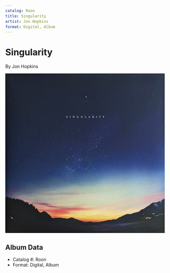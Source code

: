 ```yaml
---
catalog: Roon
title: Singularity
artist: Jon Hopkins
format: Digital, Album
---
```


# Singularity

By Jon Hopkins

![](../../assets/albumcovers/Jon_Hopkins-Singularity.png)

## Album Data

- Catalog #: Roon
- Format: Digital, Album

